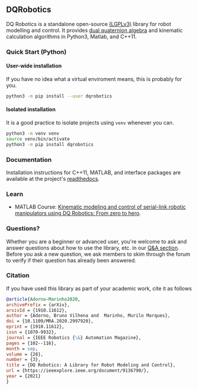 ## DQRobotics

DQ Robotics is a standalone open-source [(LGPLv3)](https://www.gnu.org/licenses/lgpl-3.0.html) library for robot modelling and control. It provides [dual quaternion algebra](http://en.wikipedia.org/wiki/Dual_quaternion) and kinematic calculation algorithms in Python3, Matlab, and C++11.


### Quick Start (Python)

#### User-wide installation 

If you have no idea what a virtual enviroment means, this is probably for you.

```bash
python3 -m pip install --user dqrobotics
```

#### Isolated installation

It is a good practice to isolate projects using `venv` whenever you can.

```bash
python3 -m venv venv
source venv/bin/activate
python3 -m pip install dqrobotics
```

### Documentation

Installation instructions for C++11, MATLAB, and interface packages are available at the project's [readthedocs](https://dqroboticsgithubio.readthedocs.io).

### Learn

- MATLAB Course: [Kinematic modeling and control of serial-link robotic manipulators using DQ Robotics: From zero to hero](https://github.com/dqrobotics/learning-dqrobotics-in-matlab/tree/master/robotic_manipulators).

### Questions?
Whether you are a beginner or advanced user, you're welcome to ask and answer questions about how to use the library, etc. in our [Q&A section](https://github.com/orgs/dqrobotics/discussions/categories/q-a). Before you ask a new question, we ask members to skim through the forum to verify if their question has already been answered.

### Citation

If you have used this library as part of your academic work, cite it as follows
```bibtex
@article{Adorno-Marinho2020,
archivePrefix = {arXiv},
arxivId = {1910.11612},
author = {Adorno, Bruno Vilhena and  Marinho, Murilo Marques},
doi = {10.1109/MRA.2020.2997920},
eprint = {1910.11612},
issn = {1070-9932},
journal = {IEEE Robotics {\&} Automation Magazine},
pages = {102--116},
month = sep,
volume = {28},
number = {3},
title = {DQ Robotics: A Library for Robot Modeling and Control},
url = {https://ieeexplore.ieee.org/document/9136790/},
year = {2021}
}
```
